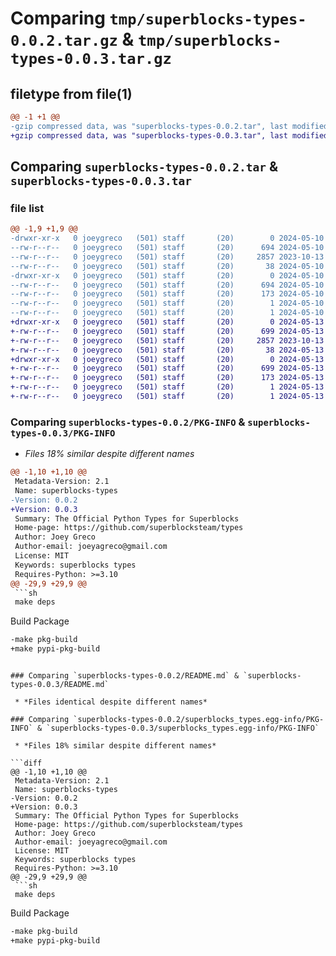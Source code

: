 # Comparing `tmp/superblocks-types-0.0.2.tar.gz` & `tmp/superblocks-types-0.0.3.tar.gz`

## filetype from file(1)

```diff
@@ -1 +1 @@
-gzip compressed data, was "superblocks-types-0.0.2.tar", last modified: Fri May 10 20:51:09 2024, max compression
+gzip compressed data, was "superblocks-types-0.0.3.tar", last modified: Mon May 13 13:59:56 2024, max compression
```

## Comparing `superblocks-types-0.0.2.tar` & `superblocks-types-0.0.3.tar`

### file list

```diff
@@ -1,9 +1,9 @@
-drwxr-xr-x   0 joeygreco   (501) staff       (20)        0 2024-05-10 20:51:09.923549 superblocks-types-0.0.2/
--rw-r--r--   0 joeygreco   (501) staff       (20)      694 2024-05-10 20:51:09.923365 superblocks-types-0.0.2/PKG-INFO
--rw-r--r--   0 joeygreco   (501) staff       (20)     2857 2023-10-13 17:42:57.000000 superblocks-types-0.0.2/README.md
--rw-r--r--   0 joeygreco   (501) staff       (20)       38 2024-05-10 20:51:09.923657 superblocks-types-0.0.2/setup.cfg
-drwxr-xr-x   0 joeygreco   (501) staff       (20)        0 2024-05-10 20:51:09.923120 superblocks-types-0.0.2/superblocks_types.egg-info/
--rw-r--r--   0 joeygreco   (501) staff       (20)      694 2024-05-10 20:51:09.000000 superblocks-types-0.0.2/superblocks_types.egg-info/PKG-INFO
--rw-r--r--   0 joeygreco   (501) staff       (20)      173 2024-05-10 20:51:09.000000 superblocks-types-0.0.2/superblocks_types.egg-info/SOURCES.txt
--rw-r--r--   0 joeygreco   (501) staff       (20)        1 2024-05-10 20:51:09.000000 superblocks-types-0.0.2/superblocks_types.egg-info/dependency_links.txt
--rw-r--r--   0 joeygreco   (501) staff       (20)        1 2024-05-10 20:51:09.000000 superblocks-types-0.0.2/superblocks_types.egg-info/top_level.txt
+drwxr-xr-x   0 joeygreco   (501) staff       (20)        0 2024-05-13 13:59:56.271715 superblocks-types-0.0.3/
+-rw-r--r--   0 joeygreco   (501) staff       (20)      699 2024-05-13 13:59:56.271350 superblocks-types-0.0.3/PKG-INFO
+-rw-r--r--   0 joeygreco   (501) staff       (20)     2857 2023-10-13 17:42:57.000000 superblocks-types-0.0.3/README.md
+-rw-r--r--   0 joeygreco   (501) staff       (20)       38 2024-05-13 13:59:56.271800 superblocks-types-0.0.3/setup.cfg
+drwxr-xr-x   0 joeygreco   (501) staff       (20)        0 2024-05-13 13:59:56.271029 superblocks-types-0.0.3/superblocks_types.egg-info/
+-rw-r--r--   0 joeygreco   (501) staff       (20)      699 2024-05-13 13:59:56.000000 superblocks-types-0.0.3/superblocks_types.egg-info/PKG-INFO
+-rw-r--r--   0 joeygreco   (501) staff       (20)      173 2024-05-13 13:59:56.000000 superblocks-types-0.0.3/superblocks_types.egg-info/SOURCES.txt
+-rw-r--r--   0 joeygreco   (501) staff       (20)        1 2024-05-13 13:59:56.000000 superblocks-types-0.0.3/superblocks_types.egg-info/dependency_links.txt
+-rw-r--r--   0 joeygreco   (501) staff       (20)        1 2024-05-13 13:59:56.000000 superblocks-types-0.0.3/superblocks_types.egg-info/top_level.txt
```

### Comparing `superblocks-types-0.0.2/PKG-INFO` & `superblocks-types-0.0.3/PKG-INFO`

 * *Files 18% similar despite different names*

```diff
@@ -1,10 +1,10 @@
 Metadata-Version: 2.1
 Name: superblocks-types
-Version: 0.0.2
+Version: 0.0.3
 Summary: The Official Python Types for Superblocks
 Home-page: https://github.com/superblocksteam/types
 Author: Joey Greco
 Author-email: joeyagreco@gmail.com
 License: MIT
 Keywords: superblocks types
 Requires-Python: >=3.10
@@ -29,9 +29,9 @@
 ```sh
 make deps
 ```
 
 Build Package
 
 ```sh
-make pkg-build
+make pypi-pkg-build
 ```
```

### Comparing `superblocks-types-0.0.2/README.md` & `superblocks-types-0.0.3/README.md`

 * *Files identical despite different names*

### Comparing `superblocks-types-0.0.2/superblocks_types.egg-info/PKG-INFO` & `superblocks-types-0.0.3/superblocks_types.egg-info/PKG-INFO`

 * *Files 18% similar despite different names*

```diff
@@ -1,10 +1,10 @@
 Metadata-Version: 2.1
 Name: superblocks-types
-Version: 0.0.2
+Version: 0.0.3
 Summary: The Official Python Types for Superblocks
 Home-page: https://github.com/superblocksteam/types
 Author: Joey Greco
 Author-email: joeyagreco@gmail.com
 License: MIT
 Keywords: superblocks types
 Requires-Python: >=3.10
@@ -29,9 +29,9 @@
 ```sh
 make deps
 ```
 
 Build Package
 
 ```sh
-make pkg-build
+make pypi-pkg-build
 ```
```

